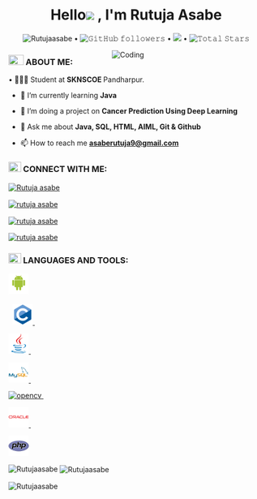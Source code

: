 

<!--
**Rutujaasabe/Rutujaasabe** is a ✨ _special_ ✨ repository because its `README.md` (this file) appears on your GitHub profile.

Here are some ideas to get you started:

- 🔭 I’m currently working on ...
- 🌱 I’m currently learning ...
- 👯 I’m looking to collaborate on ...
- 🤔 I’m looking for help with ...
- 💬 Ask me about ...
- 📫 How to reach me: ...
- 😄 Pronouns: ...
- ⚡ Fun fact: ...
-->
<h1 align="center">Hello<img src ="https://media.tenor.com/RIPrRmkwX4cAAAAC/hi-njjsd.gif" width="36px"> , I'm Rutuja Asabe</h1>
<p align="center">
  <img src="https://komarev.com/ghpvc/?username=Rutujaasabe&label=Profile%20views&color=0e75b6&style=flat" alt="Rutujaasabe" /> •  
  <img alt="𝙶𝚒𝚝𝙷𝚞𝚋 𝚏𝚘𝚕𝚕𝚘𝚠𝚎𝚛𝚜" src="https://img.shields.io/github/followers/Rutujaasabe?label=Followers&style=social"> •
  <a href="https://user-badge.committers.top/india_private/Rutujaasabe"><img src="https://user-badge.committers.top/india_private/Rutujaasabe.svg"></a>  •
  <img src="https://img.shields.io/github/stars/Rutujaasabe?label=Stars" alt="𝚃𝚘𝚝𝚊𝚕 𝚂𝚝𝚊𝚛𝚜"> 
</p>
<img align="right" alt="Coding" Width="300" src="https://user-images.githubusercontent.com/59734313/157189039-c09b3e38-9f42-42c0-ab54-14f1574190a7.gif" width="36px"/> 
<h3 align="left"><img src="http://bestanimations.com/Signs&Shapes/Arrows/Right/right-arrow-24.gif" height="20" width="30" > ABOUT ME:</h3>
 <p align="left"> • 👩🏻‍🎓 Student at <strong>SKNSCOE </strong> Pandharpur.</p>

- 🌱 I’m currently learning **Java**

- 👯 I’m doing a project on  **Cancer Prediction Using Deep Learning**

- 💬 Ask me about **Java, SQL, HTML, AIML, Git & Github**

- 📫 How to reach me **asaberutuja9@gmail.com**

<h3 align="left"><img src="http://bestanimations.com/Signs&Shapes/Arrows/Right/right-arrow-24.gif"  height="20" width="25" > CONNECT WITH ME:</h3>
<p align="left">
<a href="https://twitter.com/RutujaAsabe" target="blank"><img align="center" src="https://raw.githubusercontent.com/rahuldkjain/github-profile-readme-generator/master/src/images/icons/Social/twitter.svg" alt="Rutuja asabe" height="30" width="40" /></a>&nbsp;&nbsp;&nbsp;

<a href="https://www.linkedin.com/in/rutujaasabe/" target="blank"><img align="center" src="https://raw.githubusercontent.com/rahuldkjain/github-profile-readme-generator/master/src/images/icons/Social/linked-in-alt.svg" alt="rutuja asabe" height="30" width="40" /></a>&nbsp;&nbsp;&nbsp;

<a href="https://medium.com/rutuja asabe" target="blank"><img align="center" src="https://raw.githubusercontent.com/rahuldkjain/github-profile-readme-generator/master/src/images/icons/Social/medium.svg" alt="rutuja asabe" height="30" width="40" /></a>&nbsp;&nbsp;&nbsp;

<a href="https://www.hackerrank.com/asaberutuja9" target="blank"><img align="center" src="https://raw.githubusercontent.com/rahuldkjain/github-profile-readme-generator/master/src/images/icons/Social/hackerrank.svg" alt="rutuja asabe" height="30" width="40" /></a>
</p>

<h3 align="left"><img src="http://bestanimations.com/Signs&Shapes/Arrows/Right/right-arrow-24.gif"  height="20" width="25" > LANGUAGES AND TOOLS:</h3>

<p align="left"> <a href="https://developer.android.com" target="_blank" rel="noreferrer">
<img src="https://raw.githubusercontent.com/devicons/devicon/master/icons/android/android-original-wordmark.svg" alt="android" width="40" height="40"/> </a></br></br>&nbsp;
 <a href="https://www.cprogramming.com/" target="_blank" rel="noreferrer">
<img src="https://raw.githubusercontent.com/devicons/devicon/master/icons/c/c-original.svg" alt="c" width="40" height="40"/> </a>&nbsp;&nbsp;&nbsp;&nbsp;

 <a href="https://www.java.com" target="blank" rel="noreferrer"> <img src="https://raw.githubusercontent.com/devicons/devicon/master/icons/java/java-original.svg" alt="java" width="40" height="40"/> </a>&nbsp;&nbsp;&nbsp;&nbsp;

 <a href="https://www.mysql.com/" target="blank" rel="noreferrer"> <img src="https://raw.githubusercontent.com/devicons/devicon/master/icons/mysql/mysql-original-wordmark.svg" alt="mysql" width="40" height="40"/> </a> &nbsp;&nbsp;&nbsp;&nbsp;

<a href="https://opencv.org/" target="blank" rel="noreferrer"> <img src="https://www.vectorlogo.zone/logos/opencv/opencv-icon.svg" alt="opencv" width="40" height="40"/> </a>&nbsp;&nbsp;&nbsp;&nbsp;

 <a href="https://www.oracle.com/" target="blank" rel="noreferrer"> <img src="https://raw.githubusercontent.com/devicons/devicon/master/icons/oracle/oracle-original.svg" alt="oracle" width="40" height="40"/> </a>&nbsp;&nbsp;&nbsp;&nbsp;

 <a href="https://www.php.net" target="blank" rel="noreferrer"> <img src="https://raw.githubusercontent.com/devicons/devicon/master/icons/php/php-original.svg" alt="php" width="40" height="40"/> </a> </p>

<p><img align="left" src="https://github-readme-stats.vercel.app/api/top-langs?username=Rutujaasabe&show_icons=true&locale=en&layout=compact" alt="Rutujaasabe" /></p>

<p>&nbsp;<img align="center" src="https://github-readme-stats.vercel.app/api?username=Rutujaasabe&show_icons=true&locale=en" alt="Rutujaasabe" /></p>

<p><img align="center" src="https://github-readme-streak-stats.herokuapp.com/?user=Rutujaasabe&" alt="Rutujaasabe" /></p>

